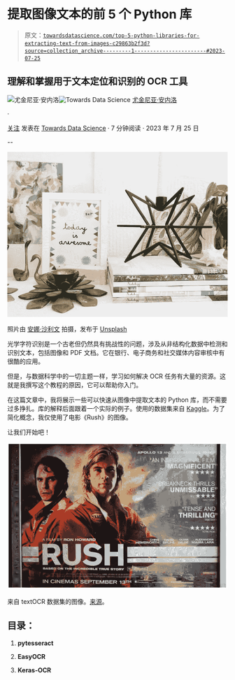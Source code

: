 # 提取图像文本的前 5 个 Python 库

> 原文：[`towardsdatascience.com/top-5-python-libraries-for-extracting-text-from-images-c29863b2f3d?source=collection_archive---------1-----------------------#2023-07-25`](https://towardsdatascience.com/top-5-python-libraries-for-extracting-text-from-images-c29863b2f3d?source=collection_archive---------1-----------------------#2023-07-25)

## 理解和掌握用于文本定位和识别的 OCR 工具

[](https://eugenia-anello.medium.com/?source=post_page-----c29863b2f3d--------------------------------)![尤金尼亚·安内洛](https://eugenia-anello.medium.com/?source=post_page-----c29863b2f3d--------------------------------)[](https://towardsdatascience.com/?source=post_page-----c29863b2f3d--------------------------------)![Towards Data Science](https://towardsdatascience.com/?source=post_page-----c29863b2f3d--------------------------------) [尤金尼亚·安内洛](https://eugenia-anello.medium.com/?source=post_page-----c29863b2f3d--------------------------------)

·

[关注](https://medium.com/m/signin?actionUrl=https%3A%2F%2Fmedium.com%2F_%2Fsubscribe%2Fuser%2F86fdc517c278&operation=register&redirect=https%3A%2F%2Ftowardsdatascience.com%2Ftop-5-python-libraries-for-extracting-text-from-images-c29863b2f3d&user=Eugenia+Anello&userId=86fdc517c278&source=post_page-86fdc517c278----c29863b2f3d---------------------post_header-----------) 发表在 [Towards Data Science](https://towardsdatascience.com/?source=post_page-----c29863b2f3d--------------------------------) · 7 分钟阅读 · 2023 年 7 月 25 日[](https://medium.com/m/signin?actionUrl=https%3A%2F%2Fmedium.com%2F_%2Fvote%2Ftowards-data-science%2Fc29863b2f3d&operation=register&redirect=https%3A%2F%2Ftowardsdatascience.com%2Ftop-5-python-libraries-for-extracting-text-from-images-c29863b2f3d&user=Eugenia+Anello&userId=86fdc517c278&source=-----c29863b2f3d---------------------clap_footer-----------)

--

[](https://medium.com/m/signin?actionUrl=https%3A%2F%2Fmedium.com%2F_%2Fbookmark%2Fp%2Fc29863b2f3d&operation=register&redirect=https%3A%2F%2Ftowardsdatascience.com%2Ftop-5-python-libraries-for-extracting-text-from-images-c29863b2f3d&source=-----c29863b2f3d---------------------bookmark_footer-----------)![](img/27d080f5ac1e997ff423101454b24b11.png)

照片由 [安娜·沙利文](https://unsplash.com/@aesullivan2010) 拍摄，发布于 [Unsplash](https://unsplash.com/photos/NFS3ekDQnlg)

光学字符识别是一个古老但仍然具有挑战性的问题，涉及从非结构化数据中检测和识别文本，包括图像和 PDF 文档。它在银行、电子商务和社交媒体内容审核中有很酷的应用。

但是，与数据科学中的一切主题一样，学习如何解决 OCR 任务有大量的资源。这就是我撰写这个教程的原因，它可以帮助你入门。

在这篇文章中，我将展示一些可以快速从图像中提取文本的 Python 库，而不需要过多挣扎。库的解释后面跟着一个实际的例子。使用的数据集来自 [Kaggle](https://www.kaggle.com/datasets/robikscube/textocr-text-extraction-from-images-dataset?select=annot.csv)。为了简化概念，我仅使用了电影《Rush》的图像。

让我们开始吧！

![](img/b9cc6d407101e37a297043f4ad5d2c71.png)

来自 textOCR 数据集的图像。[来源](https://textvqa.org/textocr/download/)。

## **目录：**

1.  **pytesseract**

1.  **EasyOCR**

1.  **Keras-OCR**
